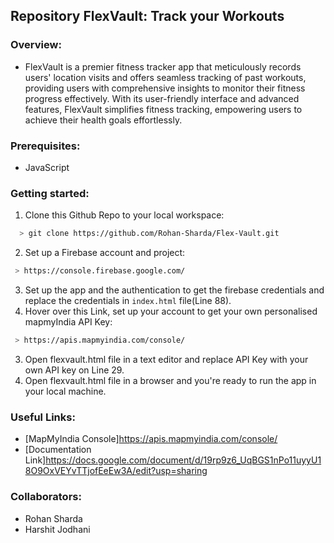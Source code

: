 ## Repository FlexVault: Track your Workouts

### Overview:
  * FlexVault is a premier fitness tracker app that meticulously records users' location visits and offers seamless tracking of past workouts, providing users with comprehensive insights to monitor their fitness progress effectively. With its user-friendly interface and advanced features, FlexVault simplifies fitness tracking, empowering users to achieve their health goals effortlessly. 

### Prerequisites:
  * JavaScript

### Getting started:
  1. Clone this Github Repo to your local workspace:
  ```bash
    > git clone https://github.com/Rohan-Sharda/Flex-Vault.git
  ```
  2. Set up a Firebase account and project: 
   ```bash
    > https://console.firebase.google.com/
  ```
  3. Set up the app and the authentication to get the firebase credentials and replace the credentials in ```index.html``` file(Line 88).
  2. Hover over this Link, set up your account to get your own personalised mapmyIndia API Key:
   ```bash
    > https://apis.mapmyindia.com/console/
  ```
  3. Open flexvault.html file in a text editor and replace API Key with your own API key on Line 29.
  4. Open flexvault.html file in a browser and you're ready to run the app in your local machine.

### Useful Links:
  * [MapMyIndia Console]https://apis.mapmyindia.com/console/
  * [Documentation Link]https://docs.google.com/document/d/19rp9z6_UqBGS1nPo11uyyU18O9OxVEYvTTjofEeEw3A/edit?usp=sharing

### Collaborators:
  * Rohan Sharda
  * Harshit Jodhani 
